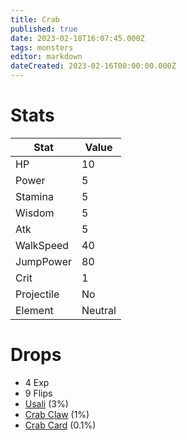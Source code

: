 ```yaml
---
title: Crab
published: true
date: 2023-02-18T16:07:45.000Z
tags: monsters
editor: markdown
dateCreated: 2023-02-16T00:00:00.000Z
---
```


# Stats
|Stat|Value|
|-|-|
|HP|10|
|Power|5|
|Stamina|5|
|Wisdom|5|
|Atk|5|
|WalkSpeed|40|
|JumpPower|80|
|Crit|1|
|Projectile|No|
|Element|Neutral|

# Drops
 * 4 Exp
 * 9 Flips
 * [Usali](/items/usali.md) (3%)
 * [Crab Claw](/items/crab-claw.md) (1%)
 * [Crab Card](/items/crab-card.md) (0.1%)
